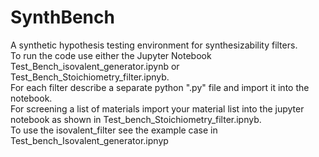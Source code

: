 # SynthBench
A synthetic hypothesis testing environment for synthesizability filters.\
To run the code use either the  Jupyter Notebook Test_Bench_isovalent_generator.ipynb or Test_Bench_Stoichiometry_filter.ipnyb.\
For each filter describe a separate python ".py" file and import it into the notebook.\
For screening a list of materials import your material list into the jupyter notebook as shown in Test_bench_Stoichiometry_filter.ipnyb.\
To use the isovalent_filter see the example case in Test_bench_Isovalent_generator.ipnyp

